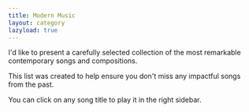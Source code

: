 ```yaml
---
title: Modern Music
layout: category
lazyload: true
---
```

I'd like to present a carefully selected collection
of the most remarkable contemporary songs and compositions.

This list was created to help ensure you don't miss any impactful songs from the past.

You can click on any song title to play it in the right sidebar.
